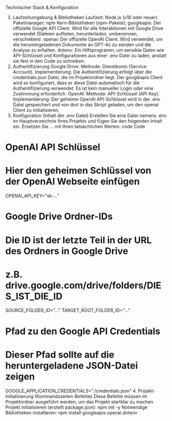Technischer Stack & Konfiguration
1. Laufzeitumgebung & Bibliotheken
Laufzeit: Node.js (v18 oder neuer)
Paketmanager: npm
Kern-Bibliotheken (npm-Pakete):
googleapis: Der offizielle Google API Client. Wird für alle Interaktionen mit Google Drive verwendet (Dateien auflisten, herunterladen, umbenennen, verschieben).
openai: Der offizielle OpenAI Client. Wird verwendet, um die heruntergeladenen Dokumente an GPT-4o zu senden und die Analyse zu erhalten.
dotenv: Ein Hilfsprogramm, um sensible Daten wie API-Schlüssel und Konfigurationen aus einer .env Datei zu laden, anstatt sie fest in den Code zu schreiben.
2. Authentifizierung
Google Drive:
Methode: Dienstkonto (Service Account).
Implementierung: Die Authentifizierung erfolgt über die credentials.json Datei, die im Projektordner liegt. Der googleapis Client wird so konfiguriert, dass er diese Datei automatisch für die Authentifizierung verwendet. Es ist kein manueller Login oder eine Zustimmung erforderlich.
OpenAI:
Methode: API-Schlüssel (API Key).
Implementierung: Der geheime OpenAI API-Schlüssel wird in der .env Datei gespeichert und von dort in das Skript geladen, um den openai Client zu initialisieren.
3. Konfiguration (Inhalt der .env Datei)
Erstellen Sie eine Datei namens .env im Hauptverzeichnis Ihres Projekts und fügen Sie den folgenden Inhalt ein. Ersetzen Sie ... mit Ihren tatsächlichen Werten.
code
Code
# OpenAI API Schlüssel
# Hier den geheimen Schlüssel von der OpenAI Webseite einfügen
OPENAI_API_KEY="sk-..."

# Google Drive Ordner-IDs
# Die ID ist der letzte Teil in der URL des Ordners in Google Drive
# z.B. drive.google.com/drive/folders/DIES_IST_DIE_ID
SOURCE_FOLDER_ID="..."
TARGET_ROOT_FOLDER_ID="..."

# Pfad zu den Google API Credentials
# Dieser Pfad sollte auf die heruntergeladene JSON-Datei zeigen
GOOGLE_APPLICATION_CREDENTIALS="./credentials.json"
4. Projekt-Initialisierung (Kommandozeilen-Befehle)
Diese Befehle müssen im Projektordner ausgeführt werden, um das Projekt startklar zu machen.
Projekt initialisieren (erstellt package.json):
npm init -y
Notwendige Bibliotheken installieren:
npm install googleapis openai dotenv